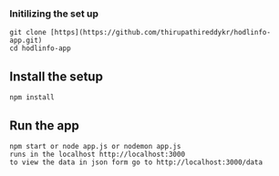 ### Initilizing the set up
    git clone [https](https://github.com/thirupathireddykr/hodlinfo-app.git)
    cd hodlinfo-app

## Install the setup
    npm install

## Run the app
    npm start or node app.js or nodemon app.js
    runs in the localhost http://localhost:3000
    to view the data in json form go to http://localhost:3000/data
